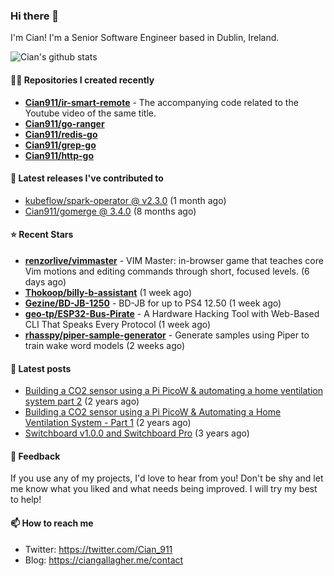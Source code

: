 ### Hi there 👋

I'm Cian! I'm a Senior Software Engineer based in Dublin, Ireland.

![Cian's github stats](https://github-readme-stats.vercel.app/api?username=CIan911&theme=dracula&show_icons=true)

#### 👨‍💻 Repositories I created recently
- **[Cian911/ir-smart-remote](https://github.com/Cian911/ir-smart-remote)** - The accompanying code related to the Youtube video of the same title.
- **[Cian911/go-ranger](https://github.com/Cian911/go-ranger)**
- **[Cian911/redis-go](https://github.com/Cian911/redis-go)**
- **[Cian911/grep-go](https://github.com/Cian911/grep-go)**
- **[Cian911/http-go](https://github.com/Cian911/http-go)**

#### 🚀 Latest releases I've contributed to


- [kubeflow/spark-operator @ v2.3.0](https://github.com/kubeflow/spark-operator/releases/tag/v2.3.0) (1 month ago)
- [Cian911/gomerge @ 3.4.0](https://github.com/Cian911/gomerge/releases/tag/3.4.0) (8 months ago)

#### ⭐ Recent Stars


- **[renzorlive/vimmaster](https://github.com/renzorlive/vimmaster)** - VIM Master: in-browser game that teaches core Vim motions and editing commands through short, focused levels.  (6 days ago)
- **[Thokoop/billy-b-assistant](https://github.com/Thokoop/billy-b-assistant)** (1 week ago)
- **[Gezine/BD-JB-1250](https://github.com/Gezine/BD-JB-1250)** - BD-JB for up to PS4 12.50 (1 week ago)
- **[geo-tp/ESP32-Bus-Pirate](https://github.com/geo-tp/ESP32-Bus-Pirate)** - A Hardware Hacking Tool with Web-Based CLI That Speaks Every Protocol  (1 week ago)
- **[rhasspy/piper-sample-generator](https://github.com/rhasspy/piper-sample-generator)** - Generate samples using Piper to train wake word models (2 weeks ago)

#### 📄 Latest posts
- [Building a CO2 sensor using a Pi PicoW &amp; automating a home ventilation system part 2](https://ciangallagher.me/2023/11/27/Co2-sensor-using-tiny-go-part-2/) (2 years ago)
- [Building a CO2 sensor using a Pi PicoW &amp; Automating a Home Ventilation System - Part 1](https://ciangallagher.me/2023/11/04/custom-co2-sensor-using-using-pi-picow/) (2 years ago)
- [Switchboard v1.0.0 and Switchboard Pro](https://ciangallagher.me/2022/09/17/Switchboard-v1-and-pro/) (3 years ago)

#### 💬 Feedback

If you use any of my projects, I'd love to hear from you! Don't be shy and let me know what you liked
and what needs being improved. I will try my best to help!

#### 📫 How to reach me

- Twitter: https://twitter.com/Cian_911
- Blog: https://ciangallagher.me/contact
